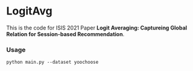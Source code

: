 # LogitAvg

This is the code for ISIS 2021 Paper **Logit Averaging: Captureing Global Relation for Session-based Recommendation**. 

### Usage

`python main.py --dataset yoochoose`
